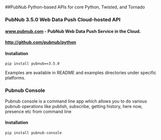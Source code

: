 
##PubNub Python-based APIs for core Python, Twisted, and Tornado

### PubNub 3.5.0 Web Data Push Cloud-hosted API 
#### www.pubnub.com - PubNub Web Data Push Service in the Cloud. 
#### http://github.com/pubnub/python


#### Installation
```
pip install pubnub==3.5.0
```

Examples are available in README and examples directories under specific
platforms.

### Pubnub Console
Pubnub console is a command line app which allows you to do various 
pubnub operations like publish, subscribe, getting history, here now,
presence etc from command line

#### Installation
```
pip install pubnub-console
```
